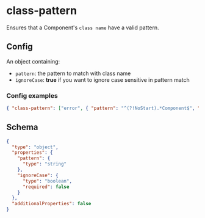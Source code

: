 # class-pattern

Ensures that a Component's `class name` have a valid pattern.

## Config

An object containing:

- `pattern`: the pattern to match with class name
- `ignoreCase`: **true** if you want to ignore case sensitive in pattern match

### Config examples

```json
{ "class-pattern": ["error", { "pattern": "^(?!NoStart).*Component$", "ignoreCase": true }] }
```

## Schema

```json
{
  "type": "object",
  "properties": {
    "pattern": {
      "type": "string"
    },
    "ignoreCase": {
      "type": "boolean",
      "required": false
    }
  },
  "additionalProperties": false
}
```
